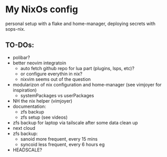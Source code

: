 # My NixOs config

personal setup with a flake and home-manager, deploying secrets with sops-nix.

## TO-DOs:

- polibar?
- better neovim integratoin
  - auto fetch github repo for lua part (plugins, lsps, etc)?
  - or configure everythin in nix?
  - nixvim seems out of the question
- modularizon of nix configuration and home-manager (see vimjoyer for inspiration)
  - systemPackages vs userPackages
- NH the nix helper (vimjoyer)
- documentation:
  - zfs backup
  - zfs setup (see videos)
- zfs backup for laptop via tailscale after some data clean up
- next cloud
- zfs backup:
  - sanoid more frequent, every 15 mins
  - syncoid less frequent, every 6 hours eg
- HEADSCALE?
